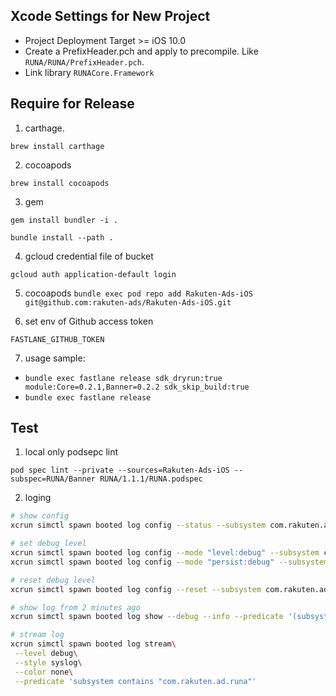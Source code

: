 ## Xcode Settings for New Project

- Project Deployment Target >= iOS 10.0
- Create a PrefixHeader.pch and apply to precompile. Like `RUNA/RUNA/PrefixHeader.pch`.
- Link library `RUNACore.Framework`

## Require for Release

1. carthage. 

`brew install carthage`

2. cocoapods

`brew install cocoapods`

3. gem

`gem install bundler -i .`

`bundle install --path .`

4. gcloud credential file of bucket

`gcloud auth application-default login`

5. cocoapods
`bundle exec pod repo add Rakuten-Ads-iOS git@github.com:rakuten-ads/Rakuten-Ads-iOS.git`

6. set env of Github access token

`FASTLANE_GITHUB_TOKEN`

7. usage sample:

- `bundle exec fastlane release sdk_dryrun:true module:Core=0.2.1,Banner=0.2.2 sdk_skip_build:true`
- `bundle exec fastlane release`

## Test

1. local only podsepc lint

`pod spec lint --private --sources=Rakuten-Ads-iOS --subspec=RUNA/Banner RUNA/1.1.1/RUNA.podspec`

2. loging

```sh
# show config
xcrun simctl spawn booted log config --status --subsystem com.rakuten.ad.runa

# set debug level
xcrun simctl spawn booted log config --mode "level:debug" --subsystem com.rakuten.ad.runa
xcrun simctl spawn booted log config --mode "persist:debug" --subsystem com.rakuten.ad.runa

# reset debug level
xcrun simctl spawn booted log config --reset --subsystem com.rakuten.ad.runa

# show log from 2 minutes ago
xcrun simctl spawn booted log show --debug --info --predicate '(subsystem == "com.rakuten.ad.runa")' --last 2m

# stream log
xcrun simctl spawn booted log stream\
 --level debug\
 --style syslog\
 --color none\
 --predicate 'subsystem contains "com.rakuten.ad.runa"'
```